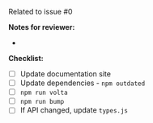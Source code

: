 <!-- Replace 0 with the issue this PR relates to -->
Related to issue #0


**Notes for reviewer:**

*


<!-- If you don't know what this is, ignore it -->
**Checklist:**

* [ ] Update documentation site
* [ ] Update dependencies - `npm outdated`
* [ ] `npm run volta`
* [ ] `npm run bump`
* [ ] If API changed, update `types.js`
